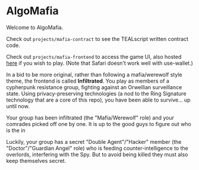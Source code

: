 # AlgoMafia

Welcome to AlgoMafia.

Check out `projects/mafia-contract` to see the TEALscript written contract code.

Check out `projects/mafia-frontend` to access the game UI, also hosted [here](https://algomafia.onrender.com) if you wish to play. (Note that Safari doesn't work well with use-wallet.)

In a bid to be more original, rather than following a mafia/werewolf style theme, the frontend is called **Infiltrated**. You play as members of a cypherpunk resistance group, fighting against an Orwellian surveillance state. Using privacy-preserving technologies (a nod to the Ring Signature technology that are a core of this repo), you have been able to survive... up until now.

Your group has been infiltrated (the "Mafia/Werewolf" role) and your comrades picked off one by one. It is up to the good guys to figure out who is the in

Luckily, your group has a secret "Double Agent"/"Hacker" member (the "Doctor"/"Guardian Angel" role) who is feeding counter-intelligence to the overlords, interfering with the Spy. But to avoid being killed they must also keep themselves secret.
